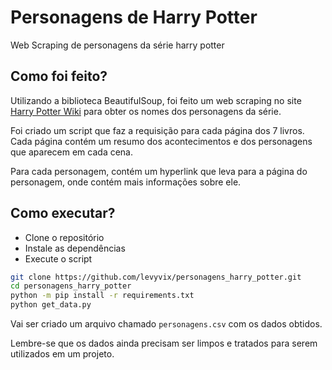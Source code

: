 # Personagens de Harry Potter

Web Scraping de personagens da série harry potter

## Como foi feito?

Utilizando a biblioteca BeautifulSoup, foi feito um web scraping no site [Harry Potter Wiki](https://harrypotter.fandom.com/pt-br/wiki/P%C3%A1gina_Principal) para obter os nomes dos personagens da série.

Foi criado um script que faz a requisição para cada página dos 7 livros. Cada página contém um resumo dos acontecimentos e dos personagens que aparecem em cada cena.

Para cada personagem, contém um hyperlink que leva para a página do personagem, onde contém mais informações sobre ele.

## Como executar?
- Clone o repositório
- Instale as dependências
- Execute o script

```bash
git clone https://github.com/levyvix/personagens_harry_potter.git
cd personagens_harry_potter
python -m pip install -r requirements.txt
python get_data.py
```

Vai ser criado um arquivo chamado `personagens.csv` com os dados obtidos.

Lembre-se que os dados ainda precisam ser limpos e tratados para serem utilizados em um projeto.
